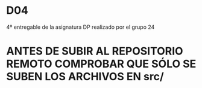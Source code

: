 # D04
4º entregable de la asignatura DP realizado por el grupo 24

# ANTES DE SUBIR AL REPOSITORIO REMOTO COMPROBAR QUE SÓLO SE SUBEN LOS ARCHIVOS EN src/
